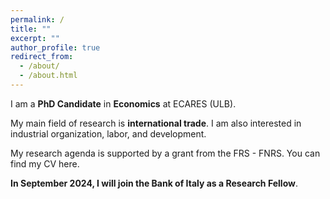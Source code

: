 ```yaml
---
permalink: /
title: ""
excerpt: ""
author_profile: true
redirect_from: 
  - /about/
  - /about.html
---
```

I am a **PhD Candidate** in **Economics** at <a href="https://ecares.ulb.be/" style="text-decoration: none" target="_blank">ECARES (ULB)</a>.

My main field of research is **international trade**. I am also interested in industrial organization, labor, and development. 

My research agenda is supported by a grant from the <a href="https://www.frs-fnrs.be/en/" style="text-decoration: none" target="_blank">FRS - FNRS</a>. You can find my CV <a href="https://fabrizioleone.github.io/files/CV_Fabrizio_Leone.pdf" style="text-decoration: none" target="_blank">here</a>.

**In September 2024, I will join the Bank of Italy as a Research Fellow**.
